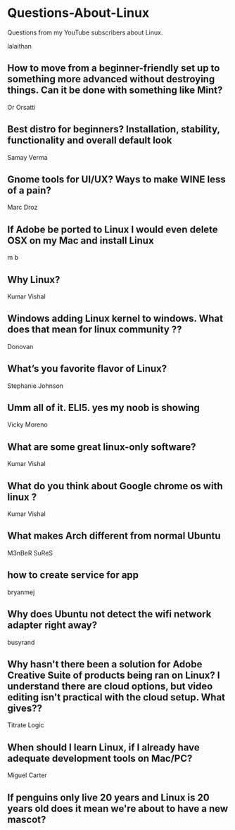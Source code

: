 # Questions-About-Linux
Questions from my YouTube subscribers about Linux. 


lalaithan

## How to move from a beginner-friendly set up to something more advanced without destroying things. Can it be done with something like Mint?
     

 
Or Orsatti 

## Best distro for beginners? Installation, stability, functionality and overall default look﻿
    

 
Samay Verma 

## Gnome tools for UI/UX? Ways to make WINE less of a pain?﻿
    

 
Marc Droz 

## If Adobe be ported to Linux I would even delete OSX on my Mac and install Linux
   

 
m b 

## Why Linux?
   

 
Kumar Vishal 

## Windows adding Linux kernel to windows. What does that mean for linux community ?? 

 
Donovan 

## What’s you favorite flavor of Linux?﻿
    

 
Stephanie Johnson 

## Umm all of it. ELI5. __yes my noob is showing__﻿
   

 
 Vicky Moreno 

## What are some great linux-only software?﻿
 

 
Kumar Vishal 

## What do you think about Google chrome os with linux ?
   

 
Kumar Vishal 

## What makes Arch different from normal Ubuntu
 

 
M3nBeR SuReS 

## how to create service for app
   

 
bryanmej 

## Why does Ubuntu not detect the wifi network adapter right away?

 
busyrand 

## Why hasn't there been a solution for Adobe Creative Suite of products being ran on Linux? I understand there are cloud options, but video editing isn't practical with the cloud setup. What gives??﻿
  

 
Titrate Logic 

## When should I learn Linux, if I already have adequate development tools on Mac/PC?

Miguel Carter

## If penguins only live 20 years and Linux is 20 years old does it mean we're about to have a new mascot?
